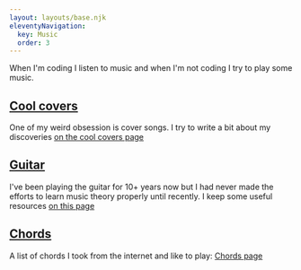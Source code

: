 ```yaml
---
layout: layouts/base.njk
eleventyNavigation:
  key: Music
  order: 3
---
```


When I'm coding I listen to music and when I'm not coding I try to play some music.

## [Cool covers](/coolcovers/)

One of my weird obsession is cover songs. I try to write a bit about my discoveries [on the cool covers page](/coolcovers/)

## [Guitar](/guitar/)

I've been playing the guitar for 10+ years now but I had never made the efforts to learn music theory properly until recently. I keep some useful resources [on this page](/guitar/)

## [Chords](/chords/)

A list of chords I took from the internet and like to play: [Chords page](/chords/)
